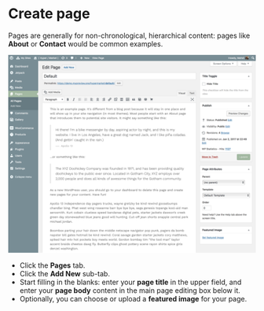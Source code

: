 # Create page

Pages are generally for non-chronological, hierarchical content: pages like **About** or **Contact** would be common examples.

![Create a page](img/create-page.png)

* Click the **Pages** tab.
* Click the **Add New** sub-tab.
* Start filling in the blanks: enter your **page title** in the upper field, and enter your **page body** content in the main page editing box below it.
* Optionally, you can choose or upload a **featured image** for your page.
